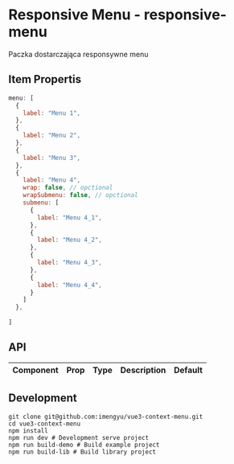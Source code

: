 # Responsive Menu - responsive-menu

Paczka dostarczająca responsywne menu

## Item Propertis

```js
menu: [
  {
    label: "Menu 1",
  },
  {
    label: "Menu 2",
  }, 
  {
    label: "Menu 3",
  },
  {
    label: "Menu 4",
    wrap: false, // opctional
    wrapSubmenu: false, // opctional
    submenu: [
      {
        label: "Menu 4_1",
      },
      {
        label: "Menu 4_2",
      },
      {
        label: "Menu 4_3",
      },
      {
        label: "Menu 4_4",
      }
    ]
  },
  
]
```

## API

<table>
    <thead>
        <tr>
            <th>Component</th>
            <th>Prop</th>
            <th>Type</th>
            <th>Description</th>
            <th>Default</th>
        </tr>
    </thead>
    <tbody>
    </tbody>
</table>

## Development

```shell
git clone git@github.com:imengyu/vue3-context-menu.git
cd vue3-context-menu
npm install
npm run dev # Development serve project
npm run build-demo # Build example project
npm run build-lib # Build library project
```
